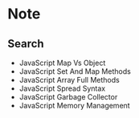 # Note

## Search

- JavaScript Map Vs Object
- JavaScript Set And Map Methods
- JavaScript Array Full Methods
- JavaScript Spread Syntax
- JavaScript Garbage Collector
- JavaScript Memory Management
